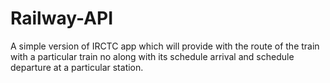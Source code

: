 # Railway-API
A simple version of IRCTC app which will provide with the route of the train with a particular train no along with its schedule arrival and schedule departure at a particular station.

